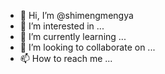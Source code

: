 - 👋 Hi, I’m @shimengmengya
- 👀 I’m interested in ...
- 🌱 I’m currently learning ...
- 💞️ I’m looking to collaborate on ...
- 📫 How to reach me ...

<!---
shimengmengya/shimengmengya is a ✨ special ✨ repository because its `README.md` (this file) appears on your GitHub profile.
You can click the Preview link to take a look at your changes.
--->
